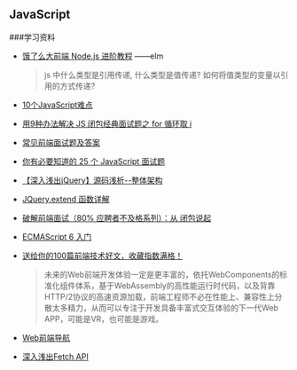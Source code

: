 ## JavaScript

###学习资料
- [饿了么大前端 Node.js 进阶教程](https://github.com/ElemeFE/node-interview) ——elm
	> js 中什么类型是引用传递, 什么类型是值传递? 如何将值类型的变量以引用的方式传递?
- [10个JavaScript难点](http://www.open-open.com/lib/view/open1500370559914.html)
- [用9种办法解决 JS 闭包经典面试题之 for 循环取 i](https://segmentfault.com/a/1190000003818163)
- [常见前端面试题及答案](http://www.cnblogs.com/syfwhu/p/4434132.html)
- [你有必要知道的 25 个 JavaScript 面试题](https://github.com/dwqs/blog)
- [【深入浅出jQuery】源码浅析--整体架构](http://www.cnblogs.com/coco1s/p/5261646.html)
- [JQuery.extend 函数详解](http://www.cnblogs.com/eric-qin/p/5209486.html)
- [破解前端面试（80% 应聘者不及格系列）：从 闭包说起](https://zhuanlan.zhihu.com/p/25855075?hmsr=toutiao.io&utm_medium=toutiao.io&utm_source=toutiao.io)
- [ECMAScript 6 入门](http://es6.ruanyifeng.com/)
- [送给你的100篇前端技术好文，收藏指数满格！](https://mp.weixin.qq.com/s/bkIEA2qJlW85ztcQSXPwFw)
	> 未来的Web前端开发体验一定是更丰富的，依托WebComponents的标准化组件体系，基于WebAssembly的高性能运行时代码，以及背靠HTTP/2协议的高速资源加载，前端工程师不必在性能上、兼容性上分散太多精力，从而可以专注于开发具备丰富式交互体验的下一代Web APP，可能是VR，也可能是游戏。

- [Web前端导航](http://www.alloyteam.com/nav/)
- [深入浅出Fetch API](http://www.open-open.com/lib/view/open1452486942714.html)


   




